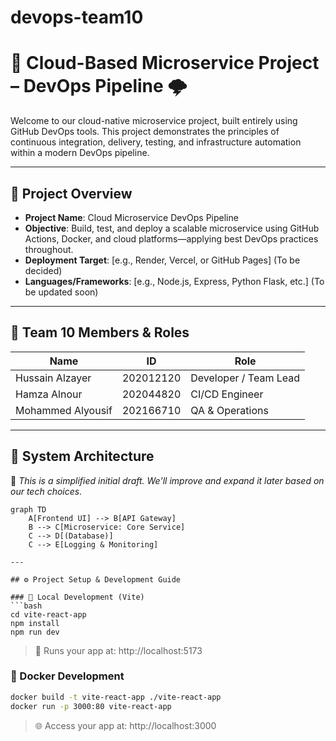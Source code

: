 # devops-team10

# 🚀 Cloud-Based Microservice Project – DevOps Pipeline 🌩️

Welcome to our cloud-native microservice project, built entirely using GitHub DevOps tools. This project demonstrates the principles of continuous integration, delivery, testing, and infrastructure automation within a modern DevOps pipeline.

---

## 📜 Project Overview

- **Project Name**: Cloud Microservice DevOps Pipeline
- **Objective**: Build, test, and deploy a scalable microservice using GitHub Actions, Docker, and cloud platforms—applying best DevOps practices throughout.
- **Deployment Target**: [e.g., Render, Vercel, or GitHub Pages] (To be decided)
- **Languages/Frameworks**: [e.g., Node.js, Express, Python Flask, etc.] (To be updated soon)

---

## 👥 Team 10 Members & Roles

| Name               | ID         | Role                |
|--------------------|------------|---------------------|
| Hussain Alzayer    | 202012120  | Developer / Team Lead |
| Hamza Alnour       | 202044820  | CI/CD Engineer      |
| Mohammed Alyousif  | 202166710  | QA & Operations     |

---

## 🧱 System Architecture

📌 *This is a simplified initial draft. We'll improve and expand it later based on our tech choices.*

```mermaid
graph TD
    A[Frontend UI] --> B[API Gateway]
    B --> C[Microservice: Core Service]
    C --> D[(Database)]
    C --> E[Logging & Monitoring]

---

## ⚙️ Project Setup & Development Guide

### 🔧 Local Development (Vite)
```bash
cd vite-react-app
npm install
npm run dev
```
> 🧪 Runs your app at: http://localhost:5173

### 🐳 Docker Development

```bash
docker build -t vite-react-app ./vite-react-app
docker run -p 3000:80 vite-react-app
```
> 🌐 Access your app at: http://localhost:3000

